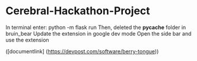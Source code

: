 # Cerebral-Hackathon-Project

In terminal enter: python -m flask run
Then, deleted the __pycache__ folder in bruin_bear
Update the extension in google dev mode
Open the side bar and use the extension

([documentlink] (https://devpost.com/software/berry-tongue))

